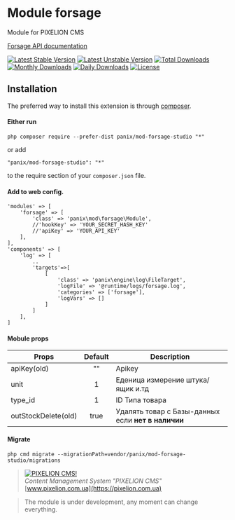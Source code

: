 # Module forsage

Module for PIXELION CMS

[Forsage API documentation](https://forsage.docs.apiary.io/)

[![Latest Stable Version](https://poser.pugx.org/panix/mod-forsage-studio/v/stable)](https://packagist.org/packages/panix/mod-forsage-studio)
[![Latest Unstable Version](https://poser.pugx.org/panix/mod-forsage-studio/v/unstable)](https://packagist.org/packages/panix/mod-forsage-studio)
[![Total Downloads](https://poser.pugx.org/panix/mod-forsage-studio/downloads)](https://packagist.org/packages/panix/mod-forsage-studio)
[![Monthly Downloads](https://poser.pugx.org/panix/mod-forsage-studio/d/monthly)](https://packagist.org/packages/panix/mod-forsage-studio)
[![Daily Downloads](https://poser.pugx.org/panix/mod-forsage-studio/d/daily)](https://packagist.org/packages/panix/mod-forsage-studio)
[![License](https://poser.pugx.org/panix/mod-forsage-studio/license)](https://packagist.org/packages/panix/mod-forsage-studio)


## Installation

The preferred way to install this extension is through [composer](http://getcomposer.org/download/).

#### Either run

```
php composer require --prefer-dist panix/mod-forsage-studio "*"
```

or add

```
"panix/mod-forsage-studio": "*"
```

to the require section of your `composer.json` file.

#### Add to web config.
```
'modules' => [
    'forsage' => [
        'class' => 'panix\mod\forsage\Module',
        //'hookKey' => 'YOUR_SECRET_HASH_KEY'
        //'apiKey' => 'YOUR_API_KEY'
    ],
],
'components' => [
    'log' => [
        ..
        'targets'=>[
            [
                'class' => 'panix\engine\log\FileTarget',
                'logFile' => '@runtime/logs/forsage.log',
                'categories' => ['forsage'],
                'logVars' => []
            ]
        ]
    ],
]
```

#### Mobule props
| Props           | Default     | Description                                       |
|-----------------|:-----------:|---------------------------------------------------|
| apiKey(old)          |    ""       | Apikey                                            |
| unit            |    1        | Еденица измерение штука/ящик и.тд                 |
| type_id         |    1        | ID Типа товара                                    |
| outStockDelete(old)  |    true     | Удалять товар с Базы-данных если **нет в наличии**    |


#### Migrate
```
php cmd migrate --migrationPath=vendor/panix/mod-forsage-studio/migrations
```


> [![PIXELION CMS!](https://pixelion.com.ua/uploads/logo.svg "PIXELION CMS")](https://pixelion.com.ua)  
<i>Content Management System "PIXELION CMS"</i>  
[www.pixelion.com.ua](https://pixelion.com.ua)

> The module is under development, any moment can change everything.



